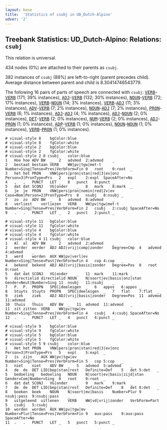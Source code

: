 ```yaml
---
layout: base
title:  'Statistics of csubj in UD_Dutch-Alpino'
udver: '2'
---
```


## Treebank Statistics: UD_Dutch-Alpino: Relations: `csubj`

This relation is universal.

434 nodes (0%) are attached to their parents as `csubj`.

382 instances of `csubj` (88%) are left-to-right (parent precedes child).
Average distance between parent and child is 8.30414746543779.

The following 16 pairs of parts of speech are connected with `csubj`: <tt><a href="nl_alpino-pos-VERB.html">VERB</a></tt>-<tt><a href="nl_alpino-pos-VERB.html">VERB</a></tt> (171; 39% instances), <tt><a href="nl_alpino-pos-ADJ.html">ADJ</a></tt>-<tt><a href="nl_alpino-pos-VERB.html">VERB</a></tt> (132; 30% instances), <tt><a href="nl_alpino-pos-NOUN.html">NOUN</a></tt>-<tt><a href="nl_alpino-pos-VERB.html">VERB</a></tt> (72; 17% instances), <tt><a href="nl_alpino-pos-VERB.html">VERB</a></tt>-<tt><a href="nl_alpino-pos-NOUN.html">NOUN</a></tt> (14; 3% instances), <tt><a href="nl_alpino-pos-VERB.html">VERB</a></tt>-<tt><a href="nl_alpino-pos-ADJ.html">ADJ</a></tt> (11; 3% instances), <tt><a href="nl_alpino-pos-ADV.html">ADV</a></tt>-<tt><a href="nl_alpino-pos-VERB.html">VERB</a></tt> (7; 2% instances), <tt><a href="nl_alpino-pos-NOUN.html">NOUN</a></tt>-<tt><a href="nl_alpino-pos-ADJ.html">ADJ</a></tt> (7; 2% instances), <tt><a href="nl_alpino-pos-PRON.html">PRON</a></tt>-<tt><a href="nl_alpino-pos-VERB.html">VERB</a></tt> (6; 1% instances), <tt><a href="nl_alpino-pos-ADJ.html">ADJ</a></tt>-<tt><a href="nl_alpino-pos-ADJ.html">ADJ</a></tt> (4; 1% instances), <tt><a href="nl_alpino-pos-ADJ.html">ADJ</a></tt>-<tt><a href="nl_alpino-pos-NOUN.html">NOUN</a></tt> (2; 0% instances), <tt><a href="nl_alpino-pos-DET.html">DET</a></tt>-<tt><a href="nl_alpino-pos-VERB.html">VERB</a></tt> (2; 0% instances), <tt><a href="nl_alpino-pos-NUM.html">NUM</a></tt>-<tt><a href="nl_alpino-pos-VERB.html">VERB</a></tt> (2; 0% instances), <tt><a href="nl_alpino-pos-ADJ.html">ADJ</a></tt>-<tt><a href="nl_alpino-pos-PRON.html">PRON</a></tt> (1; 0% instances), <tt><a href="nl_alpino-pos-ADP.html">ADP</a></tt>-<tt><a href="nl_alpino-pos-VERB.html">VERB</a></tt> (1; 0% instances), <tt><a href="nl_alpino-pos-NOUN.html">NOUN</a></tt>-<tt><a href="nl_alpino-pos-NOUN.html">NOUN</a></tt> (1; 0% instances), <tt><a href="nl_alpino-pos-VERB.html">VERB</a></tt>-<tt><a href="nl_alpino-pos-PRON.html">PRON</a></tt> (1; 0% instances).


~~~ conllu
# visual-style 8	bgColor:blue
# visual-style 8	fgColor:white
# visual-style 2	bgColor:blue
# visual-style 2	fgColor:white
# visual-style 2 8 csubj	color:blue
1	Hoe	hoe	ADV	BW	_	2	advmod	2:advmod	_
2	bestaat	bestaan	VERB	WW|pv|tgw|met-t	Number=Sing|Tense=Pres|VerbForm=Fin	0	root	0:root	_
3	het	het	PRON	VNW|pers|pron|stan|red|3|ev|onz	Person=3|PronType=Prs	2	expl	2:expl	SpaceAfter=No
4	,	,	PUNCT	LET	_	8	punct	8:punct	_
5	dat	dat	SCONJ	VG|onder	_	8	mark	8:mark	_
6	je	je	PRON	VNW|pers|pron|nomin|red|2v|ev	Case=Nom|Person=2|PronType=Prs	8	nsubj	8:nsubj	_
7	zo	zo	ADV	BW	_	8	advmod	8:advmod	_
8	verliest	verliezen	VERB	WW|pv|tgw|met-t	Number=Sing|Tense=Pres|VerbForm=Fin	2	csubj	2:csubj	SpaceAfter=No
9	.	.	PUNCT	LET	_	2	punct	2:punct	_

~~~


~~~ conllu
# visual-style 11	bgColor:blue
# visual-style 11	fgColor:white
# visual-style 4	bgColor:blue
# visual-style 4	fgColor:white
# visual-style 4 11 csubj	color:blue
1	Al	al	ADV	BW	_	2	advmod	2:advmod	_
2	eerder	eerder	ADJ	ADJ|vrij|comp|zonder	Degree=Cmp	4	advmod	4:advmod	_
3	werd	worden	AUX	WW|pv|verl|ev	Number=Sing|Tense=Past|VerbForm=Fin	4	cop	4:cop	_
4	bekend	bekend	ADJ	ADJ|vrij|basis|zonder	Degree=Pos	0	root	0:root	_
5	dat	dat	SCONJ	VG|onder	_	11	mark	11:mark	_
6	directielid	directielid	NOUN	N|soort|ev|basis|onz|stan	Gender=Neut|Number=Sing	11	nsubj	11:nsubj	_
7	P.	P.	PROPN	SPEC|deeleigen	_	6	appos	6:appos	_
8	Stuyts	Stuyts	PROPN	SPEC|deeleigen	_	7	flat	7:flat	_
9	ziek	ziek	ADJ	ADJ|vrij|basis|zonder	Degree=Pos	11	advmod	11:advmod	_
10	thuis	thuis	ADV	BW	_	11	advmod	11:advmod	_
11	zit	zitten	VERB	WW|pv|tgw|ev	Number=Sing|Tense=Pres|VerbForm=Fin	4	csubj	4:csubj	SpaceAfter=No
12	.	.	PUNCT	LET	_	4	punct	4:punct	_

~~~


~~~ conllu
# visual-style 9	bgColor:blue
# visual-style 9	fgColor:white
# visual-style 5	bgColor:blue
# visual-style 5	fgColor:white
# visual-style 5 9 csubj	color:blue
1	Het	het	PRON	VNW|pers|pron|stan|red|3|ev|onz	Person=3|PronType=Prs	5	expl	5:expl	_
2	is	zijn	AUX	WW|pv|tgw|ev	Number=Sing|Tense=Pres|VerbForm=Fin	5	cop	5:cop	_
3	niet	niet	ADV	BW	_	5	advmod	5:advmod	_
4	de	de	DET	LID|bep|stan|rest	Definite=Def	5	det	5:det	_
5	bedoeling	bedoeling	NOUN	N|soort|ev|basis|zijd|stan	Gender=Com|Number=Sing	0	root	0:root	_
6	dat	dat	SCONJ	VG|onder	_	9	mark	9:mark	_
7	de	de	DET	LID|bep|stan|rest	Definite=Def	8	det	8:det	_
8	boeken	boek	NOUN	N|soort|mv|basis	Number=Plur	9	nsubj:pass	9:nsubj:pass	_
9	uitgeleend	uitlenen	VERB	WW|vd|vrij|zonder	VerbForm=Part	5	csubj	5:csubj	_
10	worden	worden	AUX	WW|pv|tgw|mv	Number=Plur|Tense=Pres|VerbForm=Fin	9	aux:pass	9:aux:pass	SpaceAfter=No
11	.	.	PUNCT	LET	_	5	punct	5:punct	_

~~~


